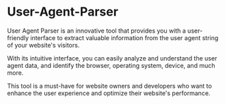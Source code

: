 # User-Agent-Parser

User Agent Parser is an innovative tool that provides you with a user-friendly interface to extract valuable information from the user agent string of your website's visitors.

With its intuitive interface, you can easily analyze and understand the user agent data, and identify the browser, operating system, device, and much more.

This tool is a must-have for website owners and developers who want to enhance the user experience and optimize their website's performance.

